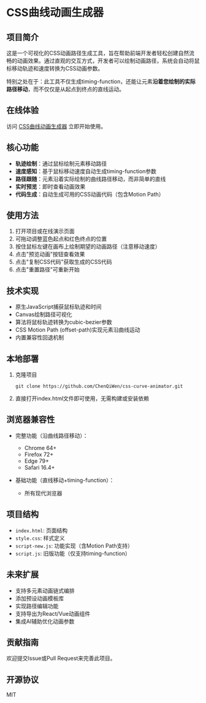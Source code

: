 # CSS曲线动画生成器

## 项目简介

这是一个可视化的CSS动画路径生成工具，旨在帮助前端开发者轻松创建自然流畅的动画效果。通过直观的交互方式，开发者可以绘制动画路径，系统会自动将鼠标移动轨迹和速度转换为CSS动画参数。

特别之处在于：此工具不仅生成timing-function，还能让元素**沿着您绘制的实际路径移动**，而不仅仅是从起点到终点的直线运动。

## 在线体验

访问 [CSS曲线动画生成器](https://chenqiwen.github.io/css-curve-animator/) 立即开始使用。

## 核心功能

- **轨迹绘制**：通过鼠标绘制元素移动路径
- **速度感知**：基于鼠标移动速度自动生成timing-function参数
- **路径跟随**：元素沿着实际绘制的曲线路径移动，而非简单的直线
- **实时预览**：即时查看动画效果
- **代码生成**：自动生成可用的CSS动画代码（包含Motion Path）

## 使用方法

1. 打开项目或在线演示页面
2. 可拖动调整蓝色起点和红色终点的位置
3. 按住鼠标左键在画布上绘制期望的动画路径（注意移动速度）
4. 点击"预览动画"按钮查看效果
5. 点击"复制CSS代码"获取生成的CSS代码
6. 点击"重置路径"可重新开始

## 技术实现

- 原生JavaScript捕获鼠标轨迹和时间
- Canvas绘制路径可视化
- 算法将鼠标轨迹转换为cubic-bezier参数
- CSS Motion Path (offset-path)实现元素沿曲线运动
- 内置兼容性回退机制

## 本地部署

1. 克隆项目
   ```
   git clone https://github.com/ChenQiWen/css-curve-animator.git
   ```

2. 直接打开index.html文件即可使用，无需构建或安装依赖

## 浏览器兼容性

- 完整功能（沿曲线路径移动）：
  - Chrome 64+
  - Firefox 72+
  - Edge 79+
  - Safari 16.4+

- 基础功能（直线移动+timing-function）：
  - 所有现代浏览器

## 项目结构

- `index.html`: 页面结构
- `style.css`: 样式定义
- `script-new.js`: 功能实现（含Motion Path支持）
- `script.js`: 旧版功能（仅支持timing-function）

## 未来扩展

- 支持多元素动画链式编排
- 添加预设动画模板库
- 实现路径编辑功能
- 支持导出为React/Vue动画组件
- 集成AI辅助优化动画参数

## 贡献指南

欢迎提交Issue或Pull Request来完善此项目。

## 开源协议

MIT